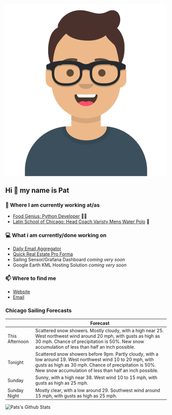 [![Social banner for p-j-falconer](https://raw.githubusercontent.com/P-J-FALCONER/P-J-FALCONER/master/assets/avataaars.svg)](https://patfalconer.com/)
## Hi :wave: my name is Pat

### 💼 Where I am currently working at/as
- [Food Genius: Python Developer](https://getfoodgenius.com/) 🍔🐍
- [Latin School of Chicago: Head Coach Varisty Mens Water Polo](https://www.latinschool.org/) 🤽


### 💻 What i am currently/done working on
 - [Daily Email Aggregator](https://github.com/P-J-FALCONER/dott_daily_mail)
 - [Quick Real Estate Pro Forma](https://github.com/P-J-FALCONER/henry)
 - Sailing Sensor/Grafana Dashboard *coming very soon*
 - Google Earth KML Hosting Solution *coming very soon*

### 📫 Where to find me
 - [Website](https://patfalconer.com/)
 - [Email](mailto:patrick.j.falconer@gmail.com)


### Chicago Sailing Forecasts
|   | Forecast  |
|---|---|
| This Afternoon | Scattered snow showers. Mostly cloudy, with a high near 25. West northwest wind around 20 mph, with gusts as high as 30 mph. Chance of precipitation is 50%. New snow accumulation of less than half an inch possible. |
| Tonight | Scattered snow showers before 9pm. Partly cloudy, with a low around 19. West northwest wind 10 to 20 mph, with gusts as high as 30 mph. Chance of precipitation is 50%. New snow accumulation of less than half an inch possible. |
| Sunday | Sunny, with a high near 38. West wind 10 to 15 mph, with gusts as high as 25 mph. |
| Sunday Night | Mostly clear, with a low around 29. Southwest wind around 15 mph, with gusts as high as 25 mph. |

![Pats's Github Stats](https://github-readme-stats.vercel.app/api?username=p-j-falconer&show_icons=true&theme=radical)
